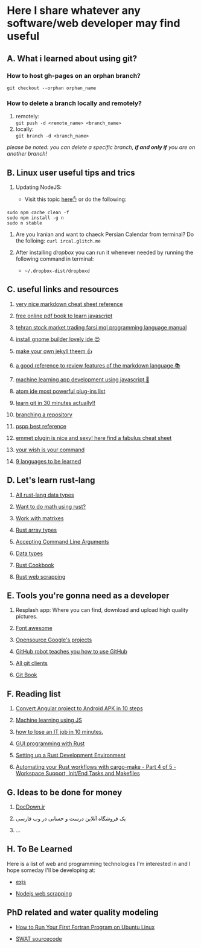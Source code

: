 # Here I share whatever any software/web developer may find useful

## A. What i learned about using git?

### How to host gh-pages on an orphan branch?

`git checkout --orphan orphan_name`

### How to delete a branch locally and remotely?

1. remotely: <br> `git push -d <remote_name> <branch_name>`
2. locally: <br> `git branch -d <branch_name>`

*please be noted: you can delete a specific branch, __if and only if__ you are on another branch!*

## B. Linux user useful tips and trics <br>

1. Updating NodeJS:

    * Visit this topic [here✋](https://askubuntu.com/questions/426750/how-can-i-update-my-nodejs-to-the-latest-version) or do the following:

  ```terminal
  sudo npm cache clean -f
  sudo npm install -g n
  sudo n stable
  ```

1. Are you Iranian and want to chaeck Persian Calendar from terminal? Do the folloing:
`curl ircal.glitch.me`

1. After installing *dropbox* you can run it whenever needed by running the following command in terminal:
    * `~/.dropbox-dist/dropboxd`

## C. useful links and resources

1. [very nice markdown cheat sheet reference](https://github.com/adam-p/markdown-here/wiki/Markdown-Cheatsheet)

2. [free online pdf book to learn javascript](https://eloquentjavascript.net/Eloquent_JavaScript.pdf)

3. [tehran stock market trading farsi mql programming language manual](https://github.com/anonymoustafa/one/raw/gh-pages/files_and_references/Jozveye-Filternevisi-Dar-Dideban-Bourse.docx.pdf)

4. [install gnome builder lovely ide 😍](https://wiki.gnome.org/Apps/Builder/Downloads)

5. [make your own jekyll theem 👍](https://jekyllrb.com/tutorials/convert-site-to-jekyll/)

6. [a good reference to review features of the markdown language 📚](https://learnxinyminutes.com/docs/markdown/)

7. [machine learning app development using javascript 👾](https://hackernoon.com/machine-learning-with-javascript-part-1-9b97f3ed4fe5)

8. [atom ide most powerful plug-ins list](https://www.shopify.com/partners/blog/best-atom-packages)

9. [learn git in 30 minutes actually!!](https://tutorialzine.com/2016/06/learn-git-in-30-minutes)

10. [branching a repository](https://confluence.atlassian.com/bitbucket/branching-a-repository-223217999.html)

11. [pspp best reference](https://www.gnu.org/software/pspp/manual/html_node/index.html#SEC_Contents)

12. [emmet plugin is nice and sexy! here find a fabulus cheat sheet](https://docs.emmet.io/cheat-sheet/)

13. [your wish is your command](https://archive.org/details/YourWishIsYourCommandCompleteCDAlbum/Your-Wish-Is-Your-Command-Lesson01.mp3)

14. [9 languages to be learned](https://www.babbel.com/en/magazine/easiest-languages-for-english-speakers-to-learn)

## D. Let's learn rust-lang

1. [All rust-lang data types](https://www.codingame.com/playgrounds/365/getting-started-with-rust/primitive-data-types)

2. [Want to do math using rust?](https://docs.rs/nalgebra/0.21.0/nalgebra/index.html)

3. [Work with matrixes](https://rust-lang-nursery.github.io/rust-cookbook/science/mathematics/linear_algebra.html)

4. [Rust array types](https://doc.rust-lang.org/reference/types/array.html#array-types)

5. [Accepting Command Line Arguments](https://doc.rust-lang.org/book/ch12-01-accepting-command-line-arguments.html#reading-the-argument-values)

6. [Data types](https://doc.rust-lang.org/book/ch03-02-data-types.html#the-tuple-type)

7. [Rust Cookbook](https://rust-lang-nursery.github.io/rust-cookbook/intro.html)

8. [Rust web scrapping](https://medium.com/@joydeepubuntu/rust-and-webscraping-ebecc9ae536c)

## E. Tools you're gonna need as a developer

1. Resplash app: Where you can find, download and upload high quality pictures.

2. [Font awesome](https://fontawesome.com/start)

3. [Opensource Google's projects](https://opensource.google/projects/explore/featured)

4. [GitHub robot teaches you how to use GitHub](https://lab.github.com/)

5. [All git clients](https://git-scm.com/download/gui/windows)

6. [Git Book](https://git-scm.com/book/en/v2)

## F. Reading list

1. [Convert Angular project to Android APK in 10 steps](https://medium.com/@christof.thalmann/convert-angular-project-to-android-apk-in-10-steps-c49e2fddd29)

1. [Machine learning using JS](https://hackernoon.com/machine-learning-with-javascript-part-1-9b97f3ed4fe5)

1. [how to lose an IT job in 10 minutes.](https://medium.com/hackernoon/how-to-lose-an-it-job-in-10-minutes-3d63213c8370)

1. [GUI programming with Rust](https://medium.com/digitalfrontiers/gui-programming-with-rust-c71fe4051b1a)

1. [Setting up a Rust Development Environment](https://hoverbear.org/blog/setting-up-a-rust-devenv/#setting-up-rust-via-rustup)

1. [Automating your Rust workflows with cargo-make - Part 4 of 5 - Workspace Support, Init/End Tasks and Makefiles](https://medium.com/@sagiegurari/automating-your-rust-workflows-with-cargo-make-part-4-of-5-workspace-support-init-end-tasks-c3e738699421)

## G. Ideas to be done for money

1. [DocDown.ir](https://www.templafy.com/)

2. یک فروشگاه آنلاین درست و حسابی در وب فارسی

3. ...

## H. To Be Learned

Here is a list of web and programming technologies I'm interested in and I hope someday I'll be developing at:

* [exjs](https://expressjs.com/)

* [Nodejs web scrapping](https://freecoursesite.us/learn-web-scraping-nodejs-2019-course/)

## PhD related and water quality modeling

* [How to Run Your First Fortran Program on Ubuntu Linux](https://www.ce-fortran.com/run-program-lin/)

* [SWAT sourcecode](https://swat.tamu.edu/software/plus/)

